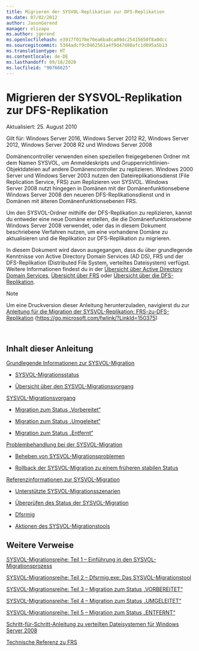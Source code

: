 ```yaml
---
title: Migrieren der SYSVOL-Replikation zur DFS-Replikation
ms.date: 07/02/2012
author: JasonGerend
manager: elizapo
ms.author: jgerend
ms.openlocfilehash: e3917f0170e70ea6ba8ca09dc25415650f8a0dcc
ms.sourcegitcommit: 5344adcf9c0462561a4f9d47d80afc1d095a5b13
ms.translationtype: HT
ms.contentlocale: de-DE
ms.lasthandoff: 09/18/2020
ms.locfileid: "90766625"
---
```

# <a name="migrate-sysvol-replication-to-dfs-replication"></a>Migrieren der SYSVOL-Replikation zur DFS-Replikation


Aktualisiert: 25. August 2010

Gilt für: Windows Server 2016, Windows Server 2012 R2, Windows Server 2012, Windows Server 2008 R2 und Windows Server 2008

Domänencontroller verwenden einen speziellen freigegebenen Ordner mit dem Namen SYSVOL, um Anmeldeskripts und Gruppenrichtlinien-Objektdateien auf andere Domänencontroller zu replizieren. Windows 2000 Server und Windows Server 2003 nutzen den Dateireplikationsdienst (File Replication Service, FRS) zum Replizieren von SYSVOL. Windows Server 2008 nutzt hingegen in Domänen mit der Domänenfunktionsebene Windows Server 2008 den neueren DFS-Replikationsdienst und in Domänen mit älteren Domänenfunktionsebenen FRS.

Um den SYSVOL-Ordner mithilfe der DFS-Replikation zu replizieren, kannst du entweder eine neue Domäne erstellen, die die Domänenfunktionsebene Windows Server 2008 verwendet, oder das in diesem Dokument beschriebene Verfahren nutzen, um eine vorhandene Domäne zu aktualisieren und die Replikation zur DFS-Replikation zu migrieren.

In diesem Dokument wird davon ausgegangen, dass du über grundlegende Kenntnisse von Active Directory Domain Services (AD DS), FRS und der DFS-Replikation (Distributed File System, verteiltes Dateisystem) verfügst. Weitere Informationen findest du in der [Übersicht über Active Directory Domain Services](https://go.microsoft.com/fwlink/?linkid=147787), [Übersicht über FRS](https://go.microsoft.com/fwlink/?linkid=121763) oder [Übersicht über die DFS-Replikation](https://go.microsoft.com/fwlink/?linkid=121762).


> [!NOTE]
> Um eine Druckversion dieser Anleitung herunterzuladen, navigierst du zur <a href="https://go.microsoft.com/fwlink/?linkid=150375">Anleitung für die Migration der SYSVOL-Replikation: FRS-zu-DFS-Replikation</a> (https://go.microsoft.com/fwlink/?LinkId=150375)
<br>


## <a name="in-this-guide"></a>Inhalt dieser Anleitung

[Grundlegende Informationen zur SYSVOL-Migration](/previous-versions/windows/it-pro/windows-server-2008-r2-and-2008/dd640170(v=ws.10))

  - [SYSVOL-Migrationsstatus](/previous-versions/windows/it-pro/windows-server-2008-r2-and-2008/dd641052(v=ws.10))

  - [Übersicht über den SYSVOL-Migrationsvorgang](/previous-versions/windows/it-pro/windows-server-2008-r2-and-2008/dd639809(v=ws.10))


[SYSVOL-Migrationsvorgang](/previous-versions/windows/it-pro/windows-server-2008-r2-and-2008/dd639860(v=ws.10))

  - [Migration zum Status „Vorbereitet“](/previous-versions/windows/it-pro/windows-server-2008-r2-and-2008/dd641193(v=ws.10))

  - [Migration zum Status „Umgeleitet“](/previous-versions/windows/it-pro/windows-server-2008-r2-and-2008/dd641340(v=ws.10))

  - [Migration zum Status „Entfernt“](/previous-versions/windows/it-pro/windows-server-2008-r2-and-2008/dd640254(v=ws.10))


[Problembehandlung bei der SYSVOL-Migration](/previous-versions/windows/it-pro/windows-server-2008-r2-and-2008/dd640395(v=ws.10))

  - [Beheben von SYSVOL-Migrationsproblemen](/previous-versions/windows/it-pro/windows-server-2008-r2-and-2008/dd639976(v=ws.10))

  - [Rollback der SYSVOL-Migration zu einem früheren stabilen Status](/previous-versions/windows/it-pro/windows-server-2008-r2-and-2008/dd640509(v=ws.10))


[Referenzinformationen zur SYSVOL-Migration](/previous-versions/windows/it-pro/windows-server-2008-r2-and-2008/dd640293(v=ws.10))

  - [Unterstützte SYSVOL-Migrationsszenarien](/previous-versions/windows/it-pro/windows-server-2008-r2-and-2008/dd639854(v=ws.10))

  - [Überprüfen des Status der SYSVOL-Migration](/previous-versions/windows/it-pro/windows-server-2008-r2-and-2008/dd639789(v=ws.10))

  - [Dfsrmig](/previous-versions/windows/it-pro/windows-server-2008-r2-and-2008/dd641227(v=ws.10))

  - [Aktionen des SYSVOL-Migrationstools](/previous-versions/windows/it-pro/windows-server-2008-r2-and-2008/dd639712(v=ws.10))


## <a name="additional-references"></a>Weitere Verweise

[SYSVOL-Migrationsreihe: Teil 1 – Einführung in den SYSVOL-Migrationsprozess](https://techcommunity.microsoft.com/t5/storage-at-microsoft/sysvol-migration-series-part-1-8211-introduction-to-the-sysvol/ba-p/423456)

[SYSVOL-Migrationsreihe: Teil 2 – Dfsrmig.exe: Das SYSVOL-Migrationstool](https://techcommunity.microsoft.com/t5/storage-at-microsoft/sysvol-migration-series-part-2-8211-dfsrmig-exe-the-sysvol/ba-p/423470)

[SYSVOL-Migrationsreihe: Teil 3 – Migration zum Status „VORBEREITET“](https://techcommunity.microsoft.com/t5/storage-at-microsoft/sysvol-migration-series-part-3-migrating-to-the-prepared-state/ba-p/423503)

[SYSVOL-Migrationsreihe: Teil 4 – Migration zum Status „UMGELEITET“](https://techcommunity.microsoft.com/t5/storage-at-microsoft/sysvol-migration-series-part-4-8211-migrating-to-the-8216/ba-p/423514)

[SYSVOL-Migrationsreihe: Teil 5 – Migration zum Status „ENTFERNT“](https://techcommunity.microsoft.com/t5/storage-at-microsoft/sysvol-migration-series-part-5-8211-migrating-to-the-8216/ba-p/423516)

[Schritt-für-Schritt-Anleitung zu verteilten Dateisystemen für Windows Server 2008](/previous-versions/windows/it-pro/windows-server-2008-R2-and-2008/cc732863(v=ws.10))

[Technische Referenz zu FRS](/previous-versions/windows/it-pro/windows-server-2003/cc759297(v=ws.10))